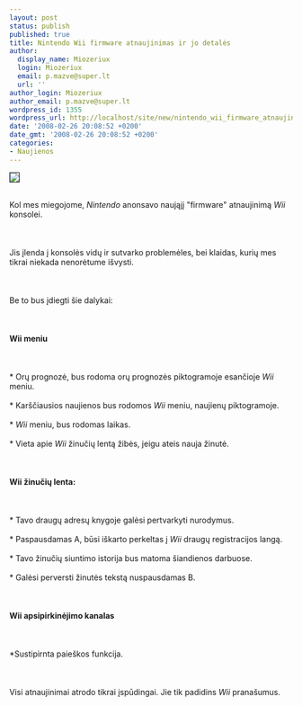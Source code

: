 ```yaml
---
layout: post
status: publish
published: true
title: Nintendo Wii firmware atnaujinimas ir jo detalės
author:
  display_name: Miozeriux
  login: Miozeriux
  email: p.mazve@super.lt
  url: ''
author_login: Miozeriux
author_email: p.mazve@super.lt
wordpress_id: 1355
wordpress_url: http://localhost/site/new/nintendo_wii_firmware_atnaujinimas_ir_jo_detales/
date: '2008-02-26 20:08:52 +0200'
date_gmt: '2008-02-26 20:08:52 +0200'
categories:
- Naujienos
---
```

<div class="imgright"><img src="http://img166.imageshack.us/img166/1950/imagesbm3.jpg" border="1"></div>
<p><br>Kol mes miegojome, <i>Nintendo</i> anonsavo naująjį &quot;firmware&quot; atnaujinimą <i>Wii</i> konsolei.<br />
<br><br />
<br>Jis įlenda į konsolės vidų ir sutvarko problemėles, bei klaidas, kurių mes tikrai niekada nenorėtume išvysti.<br />
<br><br />
<br>Be to bus įdiegti šie dalykai:<br />
<br><br />
<br><b>Wii meniu</b><br />
<br><br />
<br>* Orų prognozė, bus rodoma orų prognozės piktogramoje esančioje <i>Wii</i> meniu.<br />
<br>* Karščiausios naujienos bus rodomos <i>Wii</i> meniu, naujienų  piktogramoje.<br />
<br>* <i>Wii</i> meniu, bus rodomas laikas.<br />
<br>* Vieta apie <i>Wii</i> žinučių lentą žibės, jeigu ateis nauja žinutė.<br />
<br><br />
<br><b>Wii žinučių lenta:</b><br />
<br><br />
<br>* Tavo draugų adresų knygoje galėsi pertvarkyti nurodymus.<br />
<br>* Paspausdamas A, būsi iškarto perkeltas į <i>Wii</i> draugų registracijos langą.<br />
<br>* Tavo žinučių siuntimo istorija bus matoma šiandienos darbuose.<br />
<br>* Galėsi perversti žinutės tekstą nuspausdamas B.<br />
<br><br />
<br><b>Wii apsipirkinėjimo kanalas</b><br />
<br><br />
<br>*Sustipirnta paieškos funkcija.<br />
<br><br />
<br>Visi atnaujinimai atrodo tikrai įspūdingai. Jie tik padidins <i>Wii</i> pranašumus.<br />
<br><br />
<br></p>
